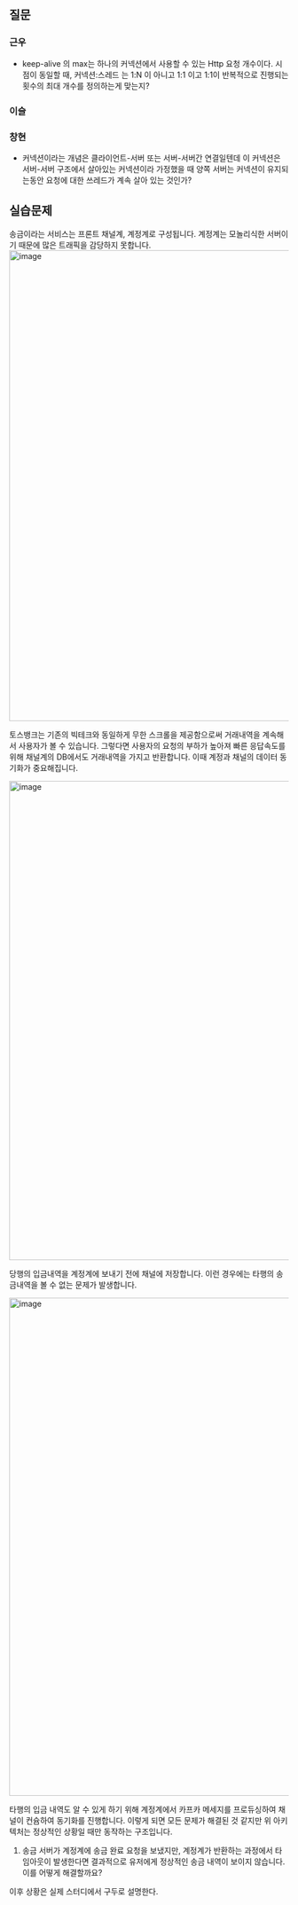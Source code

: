 ## 질문
### 근우
- keep-alive 의 max는 하나의 커넥션에서 사용할 수 있는 Http 요청 개수이다. 시점이 동일할 때, 커넥션:스레드 는 1:N 이 아니고 1:1 이고 1:1이 반복적으로 진행되는 횟수의 최대 개수를 정의하는게 맞는지?

### 이슬

### 창현
- 커넥션이라는 개념은 클라이언트-서버 또는 서버-서버간 연결일텐데 이 커넥션은 서버-서버 구조에서 살아있는 커넥션이라 가정했을 때 양쪽 서버는 커넥션이 유지되는동안 요청에 대한 쓰레드가 계속 살아 있는 것인가?


## 실습문제
송금이라는 서비스는 프론트 채널계, 계정계로 구성됩니다. 계정계는 모놀리식한 서버이기 때문에 많은 트래픽을 감당하지 못합니다. 
<img width="849" alt="image" src="https://github.com/user-attachments/assets/542a67ba-abdb-43ed-bd04-24e096a2077b">

토스뱅크는 기존의 빅테크와 동일하게 무한 스크롤을 제공함으로써 거래내역을 계속해서 사용자가 볼 수 있습니다. 그렇다면 사용자의 요청의 부하가 높아져 빠른 응답속도를 위해 채널계의 DB에서도
거래내역을 가지고 반환합니다. 이때 계정과 채널의 데이터 동기화가 중요해집니다.

<img width="864" alt="image" src="https://github.com/user-attachments/assets/a9cb6d9c-1115-46a6-88aa-5e964623c929">

당행의 입금내역을 계정계에 보내기 전에 채널에 저장합니다. 이런 경우에는 타행의 송금내역을 볼 수 없는 문제가 발생합니다.

<img width="898" alt="image" src="https://github.com/user-attachments/assets/f623e39e-b484-44bb-927b-a8b98aad025d">

타행의 입금 내역도 알 수 있게 하기 위해 계정계에서 카프카 메세지를 프로듀싱하여 채널이 컨슘하여 동기화를 진행합니다. 이렇게 되면 모든 문제가 해결된 것 같지만 위 아키텍처는 정상적인 상황일 때만
동작하는 구조입니다. 
1. 송금 서버가 계정계에 송금 완료 요청을 보냈지만, 계정계가 반환하는 과정에서 타임아웃이 발생한다면 결과적으로 유저에게 정상적인 송금 내역이 보이지 않습니다. 이를 어떻게 해결할까요?

이후 상황은 실제 스터디에서 구두로 설명한다.
